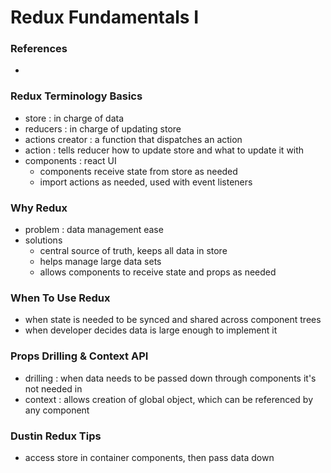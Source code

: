 # Redux Fundamentals I

### References

-

### Redux Terminology Basics

- store : in charge of data
- reducers : in charge of updating store
- actions creator : a function that dispatches an action
- action : tells reducer how to update store and what to update it with
- components : react UI
  - components receive state from store as needed
  - import actions as needed, used with event listeners

### Why Redux

- problem : data management ease
- solutions
  - central source of truth, keeps all data in store
  - helps manage large data sets
  - allows components to receive state and props as needed

### When To Use Redux

- when state is needed to be synced and shared across component trees
- when developer decides data is large enough to implement it

### Props Drilling & Context API

- drilling : when data needs to be passed down through components it's not needed in
- context : allows creation of global object, which can be referenced by any component

### Dustin Redux Tips

- access store in container components, then pass data down
